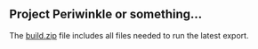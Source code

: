## Project Periwinkle or something...
The <a id="raw-url" href="https://raw.githubusercontent.com/caiuspaoli/project-periwinkle/master/build/build.zip">build.zip</a> file includes all files needed to run the latest export.
